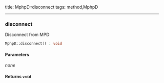 title: MphpD::disconnect
tags: method,MphpD

---

<div class="method">
<h3 class="method-name">disconnect</h3>
<p>Disconnect from MPD<br></p>

```php
MphpD::disconnect() : void
```

#### Parameters

*none*


#### Returns `void`




</div>